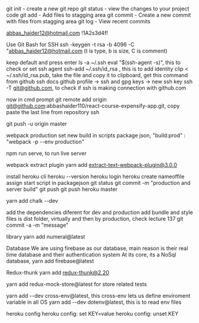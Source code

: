 git init - create a new git repo
git status - view the changes to your project code
git add - Add files to stagging area
git commit - Create a new commit with files from stagging area
git log - View recent commits

abbas_haider12@hotmail.com
!1A2s3d4f!

Use Git Bash for SSH
ssh -keygen -t rsa -b 4096 -C "abbas_haider12@hotmail.com (t is type, b is size, C is comment)

keep default and press enter
ls -a ~/.ssh
eval "$(ssh-agent -s)", this to check or set ssh agent
ssh-add ~/.ssh/id_rsa , this is to add identity
clip < ~/.ssh/id_rsa.pub, take the file and copy it to clipboard, get this command from github ssh docs 
github profile -> ssh and gpg keys -> new ssh key
ssh -T git@github.com, to check if ssh is making connection with github.com

now in cmd prompt
git remote add origin git@github.com:abbashaider110/react-course-expensify-app.git, copy paste the last line from repository ssh

git push -u origin master

webpack production
set new build in scripts package json, "build:prod" : "webpack -p --env production"

npm run serve, to run live server

webpack extract plugin
    yarn add extract-text-webpack-plugin@3.0.0

install heroku cli
heroku --version
heroku login
heroku create nameoffile
assign start script in packagejson
git status
git commit -m "production and server build"
git push
git push heroku master 


yarn add chalk --dev

add the dependencies diferent for dev and production
add bundle and style files is dist folder, virtually and then by production, check lecture 137
git commit -a -m "message"


library
yarn add numeral@latest

Database
We are using firebase as our database, main reason is their real time database and their authentication system
At its core, its a NoSql database, 
yarn add firebase@latest

Redux-thunk
yarn add redux-thunk@2.20


yarn add redux-mock-store@latest  for store related tests

yarn add --dev cross-env@latest, this cross-env lets us define enviroment variable in all OS 
yarn add --dev dotenv@latest,  this is to read env files

heroku config
heroku config: set KEY=value
heroku config: unset KEY


